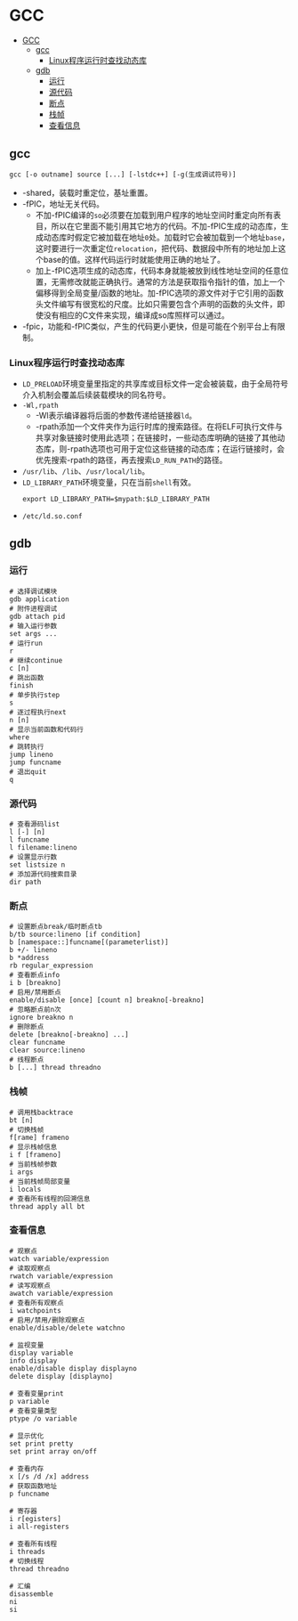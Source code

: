 # GCC

- [GCC](#gcc)
  - [gcc](#gcc-1)
    - [Linux程序运行时查找动态库](#linux程序运行时查找动态库)
  - [gdb](#gdb)
    - [运行](#运行)
    - [源代码](#源代码)
    - [断点](#断点)
    - [栈帧](#栈帧)
    - [查看信息](#查看信息)

## gcc

```gcc
gcc [-o outname] source [...] [-lstdc++] [-g(生成调试符号)]
```

- -shared，装载时重定位，基址重置。
- -fPIC，地址无关代码。
  - 不加-fPIC编译的`so`必须要在加载到用户程序的地址空间时重定向所有表目，所以在它里面不能引用其它地方的代码。不加-fPIC生成的动态库，生成动态库时假定它被加载在地址`0`处。加载时它会被加载到一个地址`base`，这时要进行一次重定位`relocation`，把代码、数据段中所有的地址加上这个base的值。这样代码运行时就能使用正确的地址了。
  - 加上-fPIC选项生成的动态库，代码本身就能被放到线性地址空间的任意位置，无需修改就能正确执行。通常的方法是获取指令指针的值，加上一个偏移得到全局变量/函数的地址。加-fPIC选项的源文件对于它引用的函数头文件编写有很宽松的尺度。比如只需要包含个声明的函数的头文件，即使没有相应的C文件来实现，编译成so库照样可以通过。
- -fpic，功能和-fPIC类似，产生的代码更小更快，但是可能在个别平台上有限制。

### Linux程序运行时查找动态库

  - `LD_PRELOAD`环境变量里指定的共享库或目标文件一定会被装载，由于全局符号介入机制会覆盖后续装载模块的同名符号。
  - `-Wl,rpath`
    - -Wl表示编译器将后面的参数传递给链接器`ld`。
    - -rpath添加一个文件夹作为运行时库的搜索路径。在将ELF可执行文件与共享对象链接时使用此选项；在链接时，一些动态库明确的链接了其他动态库，则-rpath选项也可用于定位这些链接的动态库；在运行链接时，会优先搜索-rpath的路径，再去搜索`LD_RUN_PATH`的路径。
  - `/usr/lib`、`/lib`、`/usr/local/lib`。
  - `LD_LIBRARY_PATH`环境变量，只在当前`shell`有效。
    ```shell
    export LD_LIBRARY_PATH=$mypath:$LD_LIBRARY_PATH
    ```
  - `/etc/ld.so.conf`

## gdb

### 运行

  ```shell
  # 选择调试模块
  gdb application
  # 附件进程调试
  gdb attach pid
  # 输入运行参数
  set args ...
  # 运行run
  r
  # 继续continue
  c [n]
  # 跳出函数
  finish
  # 单步执行step
  s
  # 逐过程执行next
  n [n]
  # 显示当前函数和代码行
  where
  # 跳转执行
  jump lineno
  jump funcname
  # 退出quit
  q
  ```

### 源代码

  ```shell
  # 查看源码list
  l [-] [n]
  l funcname
  l filename:lineno
  # 设置显示行数
  set listsize n
  # 添加源代码搜索目录
  dir path
  ```
### 断点

  ```shell
  # 设置断点break/临时断点tb
  b/tb source:lineno [if condition]
  b [namespace::]funcname[(parameterlist)]
  b +/- lineno
  b *address
  rb regular_expression
  # 查看断点info
  i b [breakno]
  # 启用/禁用断点
  enable/disable [once] [count n] breakno[-breakno]
  # 忽略断点前n次
  ignore breakno n
  # 删除断点
  delete [breakno[-breakno] ...]
  clear funcname
  clear source:lineno
  # 线程断点
  b [...] thread threadno
  ```

### 栈帧

  ```shell
  # 调用栈backtrace
  bt [n]
  # 切换栈帧
  f[rame] frameno
  # 显示栈帧信息
  i f [frameno]
  # 当前栈帧参数
  i args
  # 当前栈帧局部变量
  i locals
  # 查看所有线程的回溯信息
  thread apply all bt
  ```

### 查看信息

  ```shell
  # 观察点
  watch variable/expression
  # 读取观察点
  rwatch variable/expression
  # 读写观察点
  awatch variable/expression
  # 查看所有观察点
  i watchpoints
  # 启用/禁用/删除观察点
  enable/disable/delete watchno
  
  # 监视变量
  display variable
  info display
  enable/disable display displayno
  delete display [displayno]
  
  # 查看变量print
  p variable
  # 查看变量类型
  ptype /o variable

  # 显示优化
  set print pretty
  set print array on/off

  # 查看内存
  x [/s /d /x] address
  # 获取函数地址
  p funcname

  # 寄存器
  i r[egisters]
  i all-registers

  # 查看所有线程
  i threads
  # 切换线程
  thread threadno

  # 汇编
  disassemble
  ni
  si
  ```
